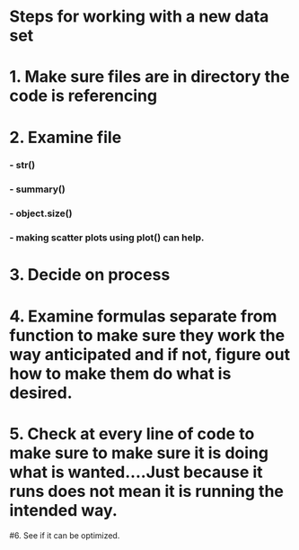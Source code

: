 # Steps for working with a new data set

# 1. Make sure files are in directory the code is referencing

# 2. Examine file
### - str()
### - summary()
### - object.size()
### - making scatter plots using plot() can help.

# 3. Decide on process

# 4. Examine formulas separate from function to make sure they work the way anticipated and if not, figure out how to make them do what is desired.

# 5. Check at every line of code to make sure to make sure it is doing what is wanted....Just because it runs does not mean it is running the intended way.



#6. See if it can be optimized.